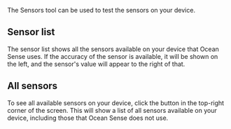 The Sensors tool can be used to test the sensors on your device.

## Sensor list
The sensor list shows all the sensors available on your device that Ocean Sense uses. If the accuracy of the sensor is available, it will be shown on the left, and the sensor's value will appear to the right of that.

## All sensors
To see all available sensors on your device, click the button in the top-right corner of the screen. This will show a list of all sensors available on your device, including those that Ocean Sense does not use.